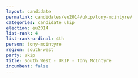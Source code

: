 ```yaml
---
layout: candidate
permalink: candidates/eu2014/ukip/tony-mcintyre/
categories: candidate ukip
election: eu2014
list-rank: 4
list-rank-ordinal: 4th
person: tony-mcintyre
region: south-west
party: ukip
title: South West - UKIP - Tony McIntyre
incumbent: false
---
```

